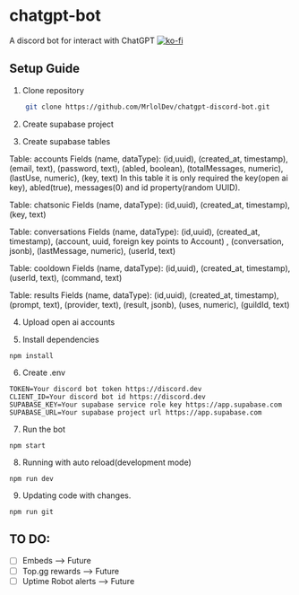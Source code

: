 # chatgpt-bot

A discord bot for interact with ChatGPT
[![ko-fi](https://ko-fi.com/img/githubbutton_sm.svg)](https://ko-fi.com/U7U5H70V5)

## Setup Guide

1. Clone repository

```bash
    git clone https://github.com/MrlolDev/chatgpt-discord-bot.git
```

2. Create supabase project

3. Create supabase tables

Table: accounts
Fields (name, dataType): (id,uuid), (created_at, timestamp), (email, text), (password, text), (abled, boolean), (totalMessages, numeric), (lastUse, numeric), (key, text)
In this table it is only required the key(open ai key), abled(true), messages(0) and id property(random UUID).

Table: chatsonic
Fields (name, dataType): (id,uuid), (created_at, timestamp), (key, text)

Table: conversations
Fields (name, dataType): (id,uuid), (created_at, timestamp), (account, uuid, foreign key points to Account) , (conversation, jsonb), (lastMessage, numeric), (userId, text)

Table: cooldown
Fields (name, dataType): (id,uuid), (created_at, timestamp), (userId, text), (command, text)

Table: results
Fields (name, dataType): (id,uuid), (created_at, timestamp), (prompt, text), (provider, text), (result, jsonb), (uses, numeric), (guildId, text)

4. Upload open ai accounts

5. Install dependencies

```
npm install
```

6. Create .env

```env
TOKEN=Your discord bot token https://discord.dev
CLIENT_ID=Your discord bot id https://discord.dev
SUPABASE_KEY=Your supabase service role key https://app.supabase.com
SUPABASE_URL=Your supabase project url https://app.supabase.com
```

7. Run the bot

```
npm start
```

8. Running with auto reload(development mode)

```
npm run dev
```

9. Updating code with changes.

```
npm run git
```

## TO DO:

- [ ] Embeds --> Future
- [ ] Top.gg rewards --> Future
- [ ] Uptime Robot alerts --> Future
